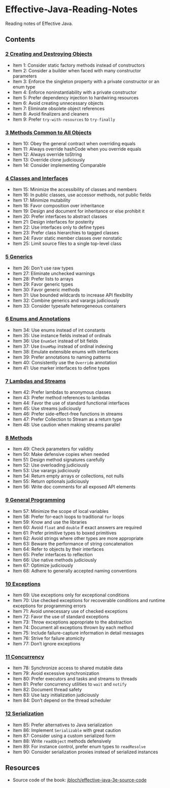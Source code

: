 # Effective-Java-Reading-Notes
Reading notes of Effective Java.

## Contents
### [2 Creating and Destroying Objects](https://github.com/mengdd/Effective-Java-Reading-Notes/blob/master/2%20Creating%20and%20Destroying%20Objects.md)
* Item 1: Consider static factory methods instead of constructors
* Item 2: Consider a builder when faced with many constructor parameters
* Item 3: Enforce the singleton property with a private constructor or an enum type
* Item 4: Enforce noninstantiability with a private constructor
* Item 5: Prefer dependency injection to hardwiring resources
* Item 6: Avoid creating unnecessary objects
* Item 7: Eliminate obsolete object references
* Item 8: Avoid finalizers and cleaners
* Item 9: Prefer `try-with-resources` to `try-finally`
### [3 Methods Common to All Objects](https://github.com/mengdd/Effective-Java-Reading-Notes/blob/master/3%20Methods%20Common%20to%20All%20Objects.md)
* Item 10: Obey the general contract when overriding equals
* Item 11: Always override hashCode when you override equals
* Item 12: Always override toString
* Item 13: Override clone judiciously
* Item 14: Consider implementing Comparable
### [4 Classes and Interfaces](https://github.com/mengdd/Effective-Java-Reading-Notes/blob/master/4%20Classes%20and%20Interfaces.md)
* Item 15: Minimize the accessibility of classes and members
* Item 16: In public classes, use accessor methods, not public fields
* Item 17: Minimize mutability
* Item 18: Favor composition over inheritance
* Item 19: Design and document for inheritance or else prohibit it
* Item 20: Prefer interfaces to abstract classes
* Item 21: Design interfaces for posterity
* Item 22: Use interfaces only to define types
* Item 23: Prefer class hierarchies to tagged classes
* Item 24: Favor static member classes over nonstatic
* Item 25: Limit source files to a single top-level class
### [5 Generics](https://github.com/mengdd/Effective-Java-Reading-Notes/blob/master/5%20Generics.md)
* Item 26: Don't use raw types
* Item 27: Eliminate unchecked warnings
* Item 28: Prefer lists to arrays
* Item 29: Favor generic types
* Item 30: Favor generic methods
* Item 31: Use bounded wildcards to increase API flexibility
* Item 32: Combine generics and varargs judiciously
* Item 33: Consider typesafe heterogeneous containers
### [6 Enums and Annotations](https://github.com/mengdd/Effective-Java-Reading-Notes/blob/master/6%20Enums%20and%20Annotations.md)
* Item 34: Use enums instead of int constants
* Item 35: Use instance fields instead of ordinals
* Item 36: Use `EnumSet` instead of bit fields
* Item 37: Use `EnumMap` instead of ordinal indexing
* Item 38: Emulate extensible enums with interfaces
* Item 39: Prefer annotations to naming patterns
* Item 40: Consistently use the `Override` annotation
* Item 41: Use marker interfaces to define types
### [7 Lambdas and Streams](https://github.com/mengdd/Effective-Java-Reading-Notes/blob/master/7%20Lambdas%20and%20Streams.md)
* Item 42: Prefer lambdas to anonymous classes
* Item 43: Prefer method references to lambdas
* Item 44: Favor the use of standard functional interfaces
* Item 45: Use streams judiciously
* Item 46: Prefer side-effect-free functions in streams
* Item 47: Prefer Collection to Stream as a return type
* Item 48: Use caution when making streams parallel
### [8 Methods](https://github.com/mengdd/Effective-Java-Reading-Notes/blob/master/8%20Methods.md)
* Item 49: Check parameters for validity
* Item 50: Make defensive copies when needed
* Item 51: Design method signatures carefully
* Item 52: Use overloading judiciously
* Item 53: Use varargs judiciously
* Item 54: Return empty arrays or collections, not nulls
* Item 55: Return optionals judiciously
* Item 56: Write doc comments for all exposed API elements
### [9 General Programming](https://github.com/mengdd/Effective-Java-Reading-Notes/blob/master/9%20General%20Programming.md)
* Item 57: Minimize the scope of local variables
* Item 58: Prefer for-each loops to traditional `for` loops
* Item 59: Know and use the libraries
* Item 60: Avoid `float` and `double` if exact answers are required
* Item 61: Prefer primitive types to boxed primitives
* Item 62: Avoid strings where other types are more appropriate
* Item 63: Beware the performance of string concatenation
* Item 64: Refer to objects by their interfaces
* Item 65: Prefer interfaces to reflection
* Item 66: Use native methods judiciously
* Item 67: Optimize judiciously
* Item 68: Adhere to generally accepted naming conventions
### [10 Exceptions](https://github.com/mengdd/Effective-Java-Reading-Notes/blob/master/10%20Exceptions.md)
* Item 69: Use exceptions only for exceptional conditions
* Item 70: Use checked exceptions for recoverable conditions and runtime exceptions for programming errors
* Item 71: Avoid unnecessary use of checked exceptions
* Item 72: Favor the use of standard exceptions
* Item 73: Throw exceptions appropriate to the abstraction
* Item 74: Document all exceptions thrown by each method
* Item 75: Include failure-capture information in detail messages
* Item 76: Strive for failure atomicity
* Item 77: Don’t ignore exceptions
### [11 Concurrency](https://github.com/mengdd/Effective-Java-Reading-Notes/blob/master/11%20Concurrency.md)
* Item 78: Synchronize access to shared mutable data
* Item 79: Avoid excessive synchronization
* Item 80: Prefer executors and tasks and streams to threads
* Item 81: Prefer concurrency utilities to `wait` and `notify`
* Item 82: Document thread safety
* Item 83: Use lazy initialization judiciously
* Item 84: Don’t depend on the thread scheduler
### [12 Serialization](https://github.com/mengdd/Effective-Java-Reading-Notes/blob/master/12%20Serialization.md)
* Item 85: Prefer alternatives to Java serialization
* Item 86: Implement `Serializable` with great caution
* Item 87: Consider using a custom serialized form
* Item 88: Write `readObject` methods defensively
* Item 89: For instance control, prefer enum types to `readResolve`
* Item 90: Consider serialization proxies instead of serialized instances

## Resources
* Source code of the book: [jbloch/effective-java-3e-source-code](https://github.com/jbloch/effective-java-3e-source-code)
